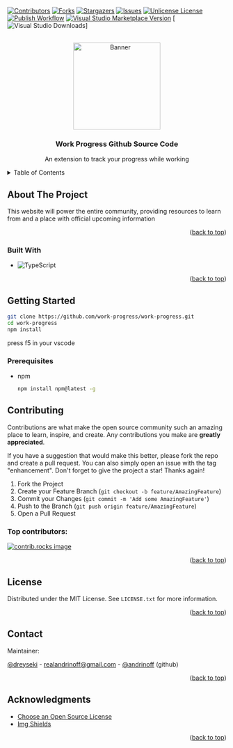 <!-- Improved compatibility of back to top link: See: https://github.com/othneildrew/Best-README-Template/pull/73 -->
<a id="readme-top"></a>
<!--
*** Thanks for checking out the Best-README-Template. If you have a suggestion
*** that would make this better, please fork the repo and create a pull request
*** or simply open an issue with the tag "enhancement".
*** Don't forget to give the project a star!
*** Thanks again! Now go create something AMAZING! :D
-->



<!-- PROJECT SHIELDS -->
<!--
*** I'm using markdown "reference style" links for readability.
*** Reference links are enclosed in brackets [ ] instead of parentheses ( ).
*** See the bottom of this document for the declaration of the reference variables
*** for contributors-url, forks-url, etc. This is an optional, concise syntax you may use.
*** https://www.markdownguide.org/basic-syntax/#reference-style-links
-->
[![Contributors][contributors-shield]][contributors-url]
[![Forks][forks-shield]][forks-url]
[![Stargazers][stars-shield]][stars-url]
[![Issues][issues-shield]][issues-url]
[![Unlicense License][license-shield]][license-url]
[![Publish Workflow](https://img.shields.io/github/actions/workflow/status/work-progress/work-progress/publish_vscode.yml?style=for-the-badge)](https://github.com/work-progress/work-progress/actions/workflows/publish_vscode.yml)
[![Visual Studio Marketplace Version](https://img.shields.io/visual-studio-marketplace/v/andrinoff.work-progress?style=for-the-badge)](https://marketplace.visualstudio.com/items?itemName=andrinoff.work-progress)
[![Visual Studio Downloads](https://img.shields.io/visual-studio-marketplace/d/andrinoff.work-progress?style=for-the-badge)]


<!-- PROJECT LOGO -->
<br />
<div align="center">
  <a href="https://github.com/work-progress/work-progress">
    <img src="https://github.com/work-progress/assets/blob/master/banners/banner-work-progress-white.png?raw=true" alt="Banner"  height="200">
  </a>

  <h3 align="center">Work Progress Github Source Code</h3>

  <p align="center">
    An extension to track your progress while working
    <br />
    
  </p>
</div>



<!-- TABLE OF CONTENTS -->
<details>
  <summary>Table of Contents</summary>
  <ol>
    <li>
      <a href="#about-the-project">About The Project</a>
      <ul>
        <li><a href="#built-with">Built With</a></li>
      </ul>
    </li>
    <li>
      <a href="#getting-started">Getting Started</a>
      <ul>
        <li><a href="#prerequisites">Prerequisites</a></li>
      </ul>
    </li>
    <li><a href="#contributing">Contributing</a></li>
    <li><a href="#license">License</a></li>
    <li><a href="#contact">Contact</a></li>
    <li><a href="#acknowledgments">Acknowledgments</a></li>
  </ol>
</details>



<!-- ABOUT THE PROJECT -->
## About The Project

This website will power the entire community, providing resources to learn from and a place with official upcoming information

<p align="right">(<a href="#readme-top">back to top</a>)</p>



### Built With


* ![TypeScript](https://img.shields.io/badge/TypeScript-3178C6?style=for-the-badge&logo=typescript&logoColor=white)

<p align="right">(<a href="#readme-top">back to top</a>)</p>



<!-- GETTING STARTED -->
## Getting Started

```sh
git clone https://github.com/work-progress/work-progress.git
cd work-progress
npm install
```

press f5 in your vscode
### Prerequisites

* npm
  ```sh
  npm install npm@latest -g
  ```


<!-- CONTRIBUTING -->
## Contributing

Contributions are what make the open source community such an amazing place to learn, inspire, and create. Any contributions you make are **greatly appreciated**.

If you have a suggestion that would make this better, please fork the repo and create a pull request. You can also simply open an issue with the tag "enhancement".
Don't forget to give the project a star! Thanks again!

1. Fork the Project
2. Create your Feature Branch (`git checkout -b feature/AmazingFeature`)
3. Commit your Changes (`git commit -m 'Add some AmazingFeature'`)
4. Push to the Branch (`git push origin feature/AmazingFeature`)
5. Open a Pull Request

### Top contributors:

<a href="https://github.com/work-progress/work-progress/graphs/contributors">
  <img src="https://contrib.rocks/image?repo=work-progress/work-progress" alt="contrib.rocks image" />
</a>

<p align="right">(<a href="#readme-top">back to top</a>)</p>



<!-- LICENSE -->
## License

Distributed under the MIT License. See `LICENSE.txt` for more information.

<p align="right">(<a href="#readme-top">back to top</a>)</p>



<!-- CONTACT -->
## Contact

Maintainer:

[@dreyseki](https://twitter.com/dreyseki) - realandrinoff@gmail.com - [@andrinoff](https://github.com/andrinoff) (github)


<p align="right">(<a href="#readme-top">back to top</a>)</p>



<!-- ACKNOWLEDGMENTS -->
## Acknowledgments


* [Choose an Open Source License](https://choosealicense.com)
* [Img Shields](https://shields.io)

<p align="right">(<a href="#readme-top">back to top</a>)</p>



<!-- MARKDOWN LINKS & IMAGES -->
<!-- https://www.markdownguide.org/basic-syntax/#reference-style-links -->
[contributors-shield]: https://img.shields.io/github/contributors/work-progress/work-progress.svg?style=for-the-badge
[contributors-url]: https://github.com/work-progress/work-progress/graphs/contributors
[forks-shield]: https://img.shields.io/github/forks/work-progress/work-progress.svg?style=for-the-badge
[forks-url]: https://github.com/work-progress/work-progress/network/members
[stars-shield]: https://img.shields.io/github/stars/work-progress/work-progress.svg?style=for-the-badge
[stars-url]: https://github.com/work-progress/work-progress/stargazers
[issues-shield]: https://img.shields.io/github/issues/work-progress/work-progress.svg?style=for-the-badge
[issues-url]: https://github.com/work-progress/work-progress/issues
[license-shield]: https://img.shields.io/github/license/work-progress/work-progress.svg?style=for-the-badge
[license-url]: https://github.com/work-progress/work-progress/blob/prod/LICENSE.txt

